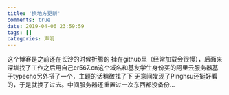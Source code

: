 ```yaml
---
title: '换地方更新'
comments: true
date: 2019-04-06 23:59:59
tags: []
categories: 声明
---
```


这个博客是之前还在长沙的时候折腾的 挂在github里（经常加载会很慢），后面来深圳找了工作之后用自己er567.cn这个域名和基友学生身份买的阿里云服务器基于typecho另外搭了一个，主题的话稍微找了下 无意间发现了Pinghsu还挺好看的，于是就换了过去。中间服务器还重置过一次东西都没备份…